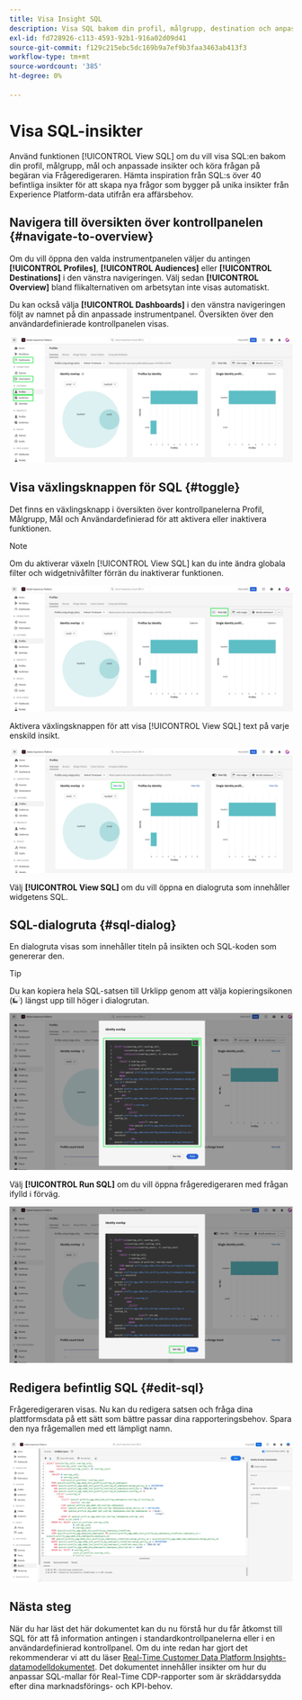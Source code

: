 ```yaml
---
title: Visa Insight SQL
description: Visa SQL bakom din profil, målgrupp, destination och anpassade insikter och kör frågan på begäran via Frågeredigeraren.
exl-id: fd728926-c113-4593-92b1-916a02d09d41
source-git-commit: f129c215ebc5dc169b9a7ef9b3faa3463ab413f3
workflow-type: tm+mt
source-wordcount: '385'
ht-degree: 0%

---
```


# Visa SQL-insikter

Använd funktionen [!UICONTROL View SQL] om du vill visa SQL:en bakom din profil, målgrupp, mål och anpassade insikter och köra frågan på begäran via Frågeredigeraren. Hämta inspiration från SQL:s över 40 befintliga insikter för att skapa nya frågor som bygger på unika insikter från Experience Platform-data utifrån era affärsbehov.

## Navigera till översikten över kontrollpanelen {#navigate-to-overview}

Om du vill öppna den valda instrumentpanelen väljer du antingen **[!UICONTROL Profiles]**, **[!UICONTROL Audiences]** eller **[!UICONTROL Destinations]** i den vänstra navigeringen. Välj sedan **[!UICONTROL Overview]** bland flikalternativen om arbetsytan inte visas automatiskt.

Du kan också välja **[!UICONTROL Dashboards]** i den vänstra navigeringen följt av namnet på din anpassade instrumentpanel. Översikten över den användardefinierade kontrollpanelen visas.

![Experience Platform-gränssnittet med [!UICONTROL Profiles], [!UICONTROL Audiences], [!UICONTROL Destinations] och [!UICONTROL Dashboards] markerat.](./images/view-sql/dashboard-navigation.png)

## Visa växlingsknappen för SQL {#toggle}

Det finns en växlingsknapp i översikten över kontrollpanelerna Profil, Målgrupp, Mål och Användardefinierad för att aktivera eller inaktivera funktionen.

>[!NOTE]
>
>Om du aktiverar växeln [!UICONTROL View SQL] kan du inte ändra globala filter och widgetnivåfilter förrän du inaktiverar funktionen.

![Växlingsknappen [!UICONTROL View SQL] är markerad.](./images/view-sql/view-sql-toggle.png)

Aktivera växlingsknappen för att visa [!UICONTROL View SQL] text på varje enskild insikt.

![En insikt med [!UICONTROL View SQL] markerat.](./images/view-sql/insight-view-sql.png)

Välj **[!UICONTROL View SQL]** om du vill öppna en dialogruta som innehåller widgetens SQL.

## SQL-dialogruta {#sql-dialog}

En dialogruta visas som innehåller titeln på insikten och SQL-koden som genererar den.

>[!TIP]
>
>Du kan kopiera hela SQL-satsen till Urklipp genom att välja kopieringsikonen (![Kopieringsikonen.](/help/images/icons/copy.png)) längst upp till höger i dialogrutan.

![En insiktsdialogruta med SQL-satsen markerad.](./images/view-sql/sql-dialog.png)

Välj **[!UICONTROL Run SQL]** om du vill öppna frågeredigeraren med frågan ifylld i förväg.

![En insiktsdialog med [!UICONTROL Run SQL] markerad.](./images/view-sql/run-sql.png)

## Redigera befintlig SQL {#edit-sql}

Frågeredigeraren visas. Nu kan du redigera satsen och fråga dina plattformsdata på ett sätt som bättre passar dina rapporteringsbehov. Spara den nya frågemallen med ett lämpligt namn.

![Frågeredigeraren med din valda insikt i SQL är förifylld.](./images/view-sql/edit-sql.png)

## Nästa steg

När du har läst det här dokumentet kan du nu förstå hur du får åtkomst till SQL för att få information antingen i standardkontrollpanelerna eller i en användardefinierad kontrollpanel. Om du inte redan har gjort det rekommenderar vi att du läser [Real-Time Customer Data Platform Insights-datamodelldokumentet](./data-models/cdp-insights-data-model-b2c.md). Det dokumentet innehåller insikter om hur du anpassar SQL-mallar för Real-Time CDP-rapporter som är skräddarsydda efter dina marknadsförings- och KPI-behov.
